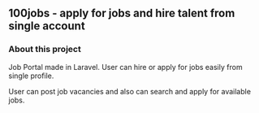 ## 100jobs - apply for jobs and hire talent from single account

<h3>About this project</h3>
<p>Job Portal made in Laravel. User can hire or apply for jobs easily from single profile.</p>
<p>User can post job vacancies and also can search and apply for available jobs.</p>

